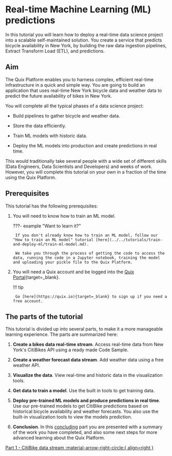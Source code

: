 # Real-time Machine Learning (ML) predictions

In this tutorial you will learn how to deploy a real-time data science project into a scalable self-maintained solution. You create a service that predicts bicycle availability in New York, by building the raw data ingestion pipelines, Extract Transform Load (ETL), and predictions.

## Aim

The Quix Platform enables you to harness complex, efficient real-time infrastructure in a quick and simple way. You are going to build an application that uses real-time New York bicycle data and weather data to predict the future availability of bikes in New York.

You will complete all the typical phases of a data science project:

 - Build pipelines to gather bicycle and weather data.

 - Store the data efficiently.

 - Train ML models with historic data.

 - Deploy the ML models into production and create predictions in real time.

This would traditionally take several people with a wide set of different skills (Data Engineers, Data Scientists and Developers) and weeks of work. However, you will complete this tutorial on your own in a fraction of the time using the Quix Platform.

## Prerequisites

This tutorial has the following prerequisites:

1. You will need to know how to train an ML model.

	???- example "Want to learn it?"

		If you don't already know how to train an ML model, follow our "How to train an ML model" tutorial [here](../../tutorials/train-and-deploy-ml/train-ml-model.md).

		We take you through the process of getting the code to access the data, running the code in a Jupyter notebook, training the model and uploading your pickle file to the Quix Platform.


2. You will need a Quix account and be logged into the [Quix Portal](https://portal.platform.quix.ai/workspaces){target=_blank}. 

	!!! tip 

		Go [here](https://quix.io){target=_blank} to sign up if you need a free account.
	
## The parts of the tutorial

This tutorial is divided up into several parts, to make it a more manageable learning experience. The parts are summarized here:

1. **Create a bikes data real-time stream**. Access real-time data from New York's CitiBikes API using a ready made Code Sample.

2. **Create a weather forecast data stream**. Add weather data using a free weather API.

3. **Visualize the data**. View real-time and historic data in the visualization tools.

4. **Get data to train a model**. Use the built in tools to get training data.

5. **Deploy pre-trained ML models and produce predictions in real time**. Use our pre-trained models to get CitiBike predictions based on historical bicycle availability and weather forecasts. You also use the built-in visualization tools to view the models prediction.

6. **Conclusion**. In this [concluding](conclusion.md) part you are presented with a summary of the work you have completed, and also some next steps for more advanced learning about the Quix Platform.

[Part 1 - CitiBike data stream :material-arrow-right-circle:{ align=right }](1-bikedata.md)
